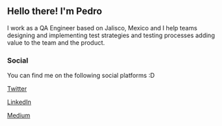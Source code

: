 ## Hello there! I'm Pedro


<!-- I work as a QA engineer based in Jalisco, Mexico. -->


I work as a QA Engineer based on Jalisco, Mexico and I help teams designing and implementing test strategies and testing processes adding value to the team and the product. 
<!-- I enjoy using Python to build small projects -->



<!-- I have been working in IT industry since 2012 helping teams designing and implementing workflow process, test strategies, and testing frameworks for a wide variarity of applications -->


### Social

You can find me on the following social platforms :D


<a href="https://twitter.com/Bigpoe_" target="_blank">Twitter</a>

<a href="https://www.linkedin.com/in/pedro-p%C3%A9rez-islas-8496059a/" target="_blank">LinkedIn</a>

<a href="https://medium.com/@Bigpoe_" target="_blank">Medium</a>
